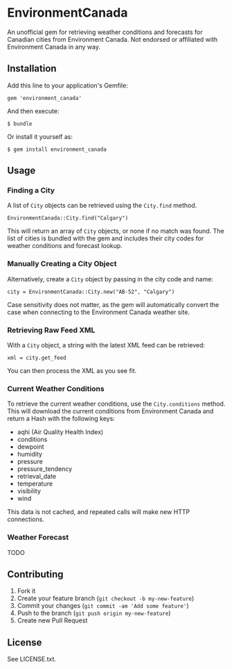 # EnvironmentCanada

An unofficial gem for retrieving weather conditions and forecasts for Canadian cities from Environment Canada. Not endorsed or affiliated with Environment Canada in any way.

## Installation

Add this line to your application's Gemfile:

    gem 'environment_canada'

And then execute:

    $ bundle

Or install it yourself as:

    $ gem install environment_canada

## Usage

### Finding a City

A list of `City` objects can be retrieved using the `City.find` method.

	EnvironmentCanada::City.find("Calgary")

This will return an array of `City` objects, or none if no match was found. The list of cities is bundled with the gem and includes their city codes for weather conditions and forecast lookup.

### Manually Creating a City Object

Alternatively, create a `City` object by passing in the city code and name:

	city = EnvironmentCanada::City.new("AB-52", "Calgary")

Case sensitivity does not matter, as the gem will automatically convert the case when connecting to the Environment Canada weather site.

### Retrieving Raw Feed XML

With a `City` object, a string with the latest XML feed can be retrieved:

	xml = city.get_feed

You can then process the XML as you see fit.

### Current Weather Conditions

To retrieve the current weather conditions, use the `City.conditions` method. This will download the current conditions from Environment Canada and return a Hash with the following keys:

* aqhi (Air Quality Health Index)
* conditions
* dewpoint
* humidity
* pressure
* pressure_tendency
* retrieval_date
* temperature
* visibility
* wind

This data is not cached, and repeated calls will make new HTTP connections.

### Weather Forecast

TODO

## Contributing

1. Fork it
2. Create your feature branch (`git checkout -b my-new-feature`)
3. Commit your changes (`git commit -am 'Add some feature'`)
4. Push to the branch (`git push origin my-new-feature`)
5. Create new Pull Request

## License

See LICENSE.txt.
